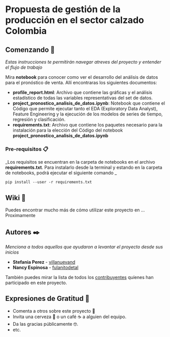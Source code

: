 # Propuesta de gestión de la producción en el sector calzado Colombia



## Comenzando 🚀

_Estas instrucciones te permitirán navegar atreves del proyecto y entender el flujo de trabajo_

Mira **notebook** para conocer como ver el desarrollo del análisis de datos para el pronóstico de venta.
Allí encontraras los siguientes documentos:

* **profile_report.html**: Archivo que contiene las gráficas y el análisis estadístico de todas las variables representativas del set de datos.
* **project_pronostico_analisis_de_datos.ipynb**: Notebook que contiene el Código que permite ejecutar tanto el EDA (Exploratory Data Analyst), Feature Engineering y la ejecución de los modelos de series de tiempo, regresión y clasificación. 
* **requirements.txt**: Archivo que contiene los paquetes necesario para la instalación para la elección del Código del notebook **project_pronostico_analisis_de_datos.ipynb**


### Pre-requisitos 📋

_Los requisitos se encuentran en la carpeta de notebooks en el archivo **requirements.txt**. Para instalarlo desde la terminal y estando en la carpeta de notebooks, podrá ejecutar el siguiente comando _

```
pip install --user -r requirements.txt
```

## Wiki 📖

Puedes encontrar mucho más de cómo utilizar este proyecto en … Proximamente


## Autores ✒️

_Menciona a todos aquellos que ayudaron a levantar el proyecto desde sus inicios_

* **Stefania Perez** - [villanuevand](https://github.com/)
* **Nancy Espinosa** - [fulanitodetal]([#fulanito-de-tal](https://github.com/))

También puedes mirar la lista de todos los [contribuyentes](https://github.com/your/project/contributors) quíenes han participado en este proyecto. 

## Expresiones de Gratitud 🎁

* Comenta a otros sobre este proyecto 📢
* Invita una cerveza 🍺 o un café ☕ a alguien del equipo. 
* Da las gracias públicamente 🤓.
* etc.
